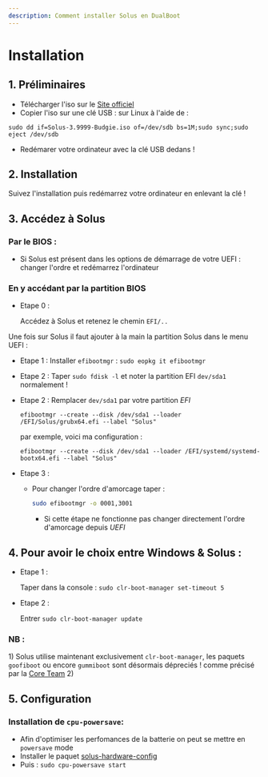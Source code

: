 ```yaml
---
description: Comment installer Solus en DualBoot
---
```


# Installation

## 1. Préliminaires

* Télécharger l'iso sur le [Site officiel](https://getsol.us/download/)
* Copier l'iso sur une clé USB : sur Linux à l'aide de :

```text
sudo dd if=Solus-3.9999-Budgie.iso of=/dev/sdb bs=1M;sudo sync;sudo eject /dev/sdb
```

* Redémarer votre ordinateur avec la clé USB dedans ! 

## 2. Installation

Suivez l'installation puis redémarrez votre ordinateur en enlevant la clé !

## 3. Accédez à Solus

### Par le BIOS :

* Si Solus est présent dans les options de démarrage de votre UEFI : changer l'ordre et redémarrez l'ordinateur

### En y accédant par la partition BIOS

* Etape 0 :

  Accédez à Solus et retenez le chemin `EFI/..`

Une fois sur Solus il faut ajouter à la main la partition Solus dans le menu UEFI :

* Etape 1 : Installer `efibootmgr` : `sudo eopkg it efibootmgr`
* Etape 2 : Taper `sudo fdisk -l` et noter la partition EFI `dev/sda1` normalement !
* Etape 2 : Remplacer `dev/sda1` par votre partition _EFI_

  ```text
  efibootmgr --create --disk /dev/sda1 --loader /EFI/Solus/grubx64.efi --label "Solus"
  ```

  par exemple, voici ma configuration :

  ```text
  efibootmgr --create --disk /dev/sda1 --loader /EFI/systemd/systemd-bootx64.efi --label "Solus"
  ```

* Etape 3 :
  * Pour changer l'ordre d'amorcage taper :

    ```bash
    sudo efibootmgr -o 0001,3001
    ```

    * Si cette étape ne fonctionne pas changer directement l'ordre d'amorcage depuis _UEFI_ 

## 4. Pour avoir le choix entre Windows & Solus :

* Etape 1 :

  Taper dans la console : `sudo clr-boot-manager set-timeout 5`

* Etape 2 :

  Entrer `sudo clr-boot-manager update`

### NB :

1\) Solus utilise maintenant exclusivement `clr-boot-manager`, les paquets `goofiboot` ou encore `gummiboot` sont désormais dépreciés ! comme précisé par la [Core Team](https://github.com/solus-cold-storage/goofiboot) 2\)

## 5. Configuration

### Installation de `cpu-powersave`:

* Afin d'optimiser les perfomances de la batterie on peut se mettre en `powersave` mode 
* Installer le paquet [solus-hardware-config](https://github.com/solus-project/solus-hardware-config)
* Puis : `sudo cpu-powersave start`

